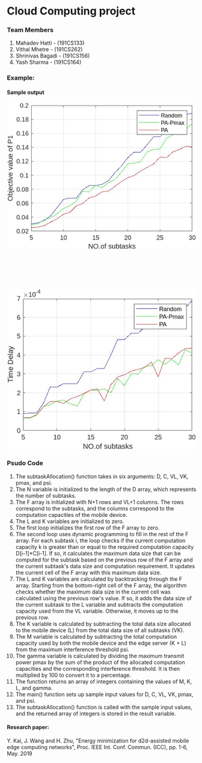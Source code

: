 # Cloud Computing project

### Team Members

1. Mahadev Hatti - (191CS133)
2. Vithal Mhetre - (191CS262)                 
3. Shrinivas Bagadi - (191CS156)
4. Yash Sharma - (191CS164)


### Example:
#### Sample output
![image](https://raw.githubusercontent.com/mahadevhatti/CC-Project/main/Result-Images/image-1.jpg)
<br><br><br><br><br><br><br>
![image](https://raw.githubusercontent.com/mahadevhatti/CC-Project/main/Result-Images/image-2.jpg)


### Psudo Code
1. The subtaskAllocation() function takes in six arguments: D, C, VL, VK, pmax, and psi.
2. The N variable is initialized to the length of the D array, which represents the number of subtasks.
3. The F array is initialized with N+1 rows and VL+1 columns. The rows correspond to the subtasks, and the columns correspond to the computation capacities of the mobile device.
4. The L and K variables are initialized to zero.
5. The first loop initializes the first row of the F array to zero.
6. The second loop uses dynamic programming to fill in the rest of the F array. For each subtask i, the loop checks if the current computation capacity k is greater than or equal to the required computation capacity D[i-1]*C[i-1]. If so, it calculates the maximum data size that can be computed for the subtask based on the previous row of the F array and the current subtask's data size and computation requirement. It updates the current cell of the F array with this maximum data size.
7. The L and K variables are calculated by backtracking through the F array. Starting from the bottom-right cell of the F array, the algorithm checks whether the maximum data size in the current cell was calculated using the previous row's value. If so, it adds the data size of the current subtask to the L variable and subtracts the computation capacity used from the VL variable. Otherwise, it moves up to the previous row.
8. The K variable is calculated by subtracting the total data size allocated to the mobile device (L) from the total data size of all subtasks (VK).
9. The M variable is calculated by subtracting the total computation capacity used by both the mobile device and the edge server (K + L) from the maximum interference threshold psi.
10. The gamma variable is calculated by dividing the maximum transmit power pmax by the sum of the product of the allocated computation capacities and the corresponding interference threshold. It is then multiplied by 100 to convert it to a percentage.
11. The function returns an array of integers containing the values of M, K, L, and gamma.
12. The main() function sets up sample input values for D, C, VL, VK, pmax, and psi.
13. The subtaskAllocation() function is called with the sample input values, and the returned array of integers is stored in the result variable.

#### Research paper:
Y. Kai, J. Wang and H. Zhu, "Energy minimization for d2d-assisted mobile edge computing networks", Proc. IEEE Int. Conf. Commun. (ICC), pp. 1-6, May. 2019
